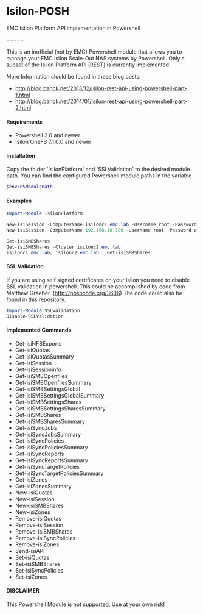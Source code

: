 # Isilon-POSH

EMC Isilon Platform API implementation in Powershell

=====

This is an inofficial (not by EMC) Powershell module that allows you to manage your EMC Isilon Scale-Out NAS systems by Powershell. Only a subset of the  Isilon Platform API (REST) is currently implemented. 

More Information clould be found in these blog posts:
* http://blog.banck.net/2013/12/isilon-rest-api-using-powershell-part-1.html
* http://blog.banck.net/2014/01/isilon-rest-api-using-powershell-part-2.html

#### Requirements
* Powershell 3.0 and newer
* Isilon OneFS 7.1.0.0 and newer

#### Installation

Copy the folder 'IsilonPlatform' and 'SSLValidation' to the desired module path.
You can find the configured Powershell module paths in the variable 
```PowerShell
$env:PSModulePath
```

#### Examples
```PowerShell
Import-Module IsilonPlatform

New-isiSession -ComputerName isilonc1.emc.lab -Username root -Password a
New-isiSession -ComputerName 192.168.10.100 -Username root -Password a -Cluster isilonc2.emc.lab

Get-isiSMBShares
Get-isiSMBShares -Cluster isilonc2.emc.lab
isilonc1.emc.lab, isilonc2.emc.lab | Get-isiSMBShares
```

#### SSL Validation
If you are using self signed certificates on your Isilon you need to disable SSL validation in powershell.
This could be accomplished by code from Matthew Graeber. (http://poshcode.org/3606)
The code could also be found in this repository.

```PowerShell
Import-Module SSLValidation
Disable-SSLValidation
```

#### Implemented Commands

* Get-isiNFSExports
* Get-isiQuotas
* Get-isiQuotasSummary
* Get-isiSession
* Get-isiSessioninfo
* Get-isiSMBOpenfiles
* Get-isiSMBOpenfilesSummary
* Get-isiSMBSettingsGlobal
* Get-isiSMBSettingsGlobalSummary
* Get-isiSMBSettingsShares
* Get-isiSMBSettingsSharesSummary
* Get-isiSMBShares
* Get-isiSMBSharesSummary
* Get-isiSyncJobs
* Get-isiSyncJobsSummary
* Get-isiSyncPolicies
* Get-isiSyncPoliciesSummary
* Get-isiSyncReports
* Get-isiSyncReportsSummary
* Get-isiSyncTargetPolicies
* Get-isiSyncTargetPoliciesSummary
* Get-isiZones
* Get-isiZonesSummary
* New-isiQuotas
* New-isiSession
* New-isiSMBShares
* New-isiZones
* Remove-isiQuotas
* Remove-isiSession
* Remove-isiSMBShares
* Remove-isiSyncPolicies
* Remove-isiZones
* Send-isiAPI
* Set-isiQuotas
* Set-isiSMBShares
* Set-isiSyncPolicies
* Set-isiZones

#### DISCLAIMER
This Powershell Module is not supported. Use at your own risk!
